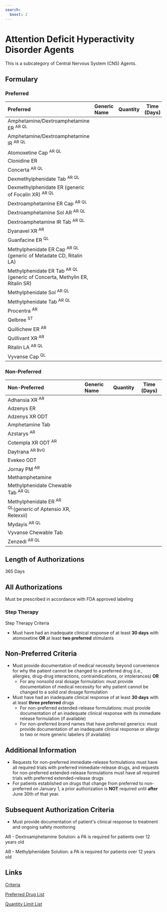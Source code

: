 ```yaml
---
search:
  boost: 2 
---
```


# Attention Deficit Hyperactivity Disorder Agents

This is a subcategory of Central Nervous System (CNS) Agents.

## Formulary

### Preferred

| Preferred                                                                              | Generic Name | Quantity | Time (Days) |
| :------------------------------------------------------------------------------------- | :----------- | :------: | :---------: |
| Amphetamine/Dextroamphetamine ER <sup>AR QL</sup>                                      |              |          |             |
| Amphetamine/Dextroamphetamine IR <sup>AR QL</sup>                                      |              |          |             |
| Atomoxetine Cap <sup>AR QL</sup>                                                       |              |          |             |
| Clonidine ER                                                                           |              |          |             |
| Concerta <sup>AR QL</sup>                                                              |              |          |             |
| Dexmethylphenidate Tab <sup>AR QL</sup>                                                |              |          |             |
| Dexmethylphenidate ER (generic of Focalin XR) <sup>AR QL</sup>                         |              |          |             |
| Dextroamphetamine ER Cap <sup>AR QL</sup>                                              |              |          |             |
| Dextroamphetamine Sol AR <sup>AR QL</sup>                                              |              |          |             |
| Dextroamphetamine IR Tab <sup>AR QL</sup>                                              |              |          |             |
| Dyanavel XR <sup>AR</sup>                                                              |              |          |             |
| Guanfacine ER <sup>QL</sup>                                                            |              |          |             |
| Methylphenidate ER Cap <sup>AR QL</sup> (generic of Metadate CD, Ritalin LA)           |              |          |             |
| Methylphenidate ER Tab <sup>AR QL</sup> (generic of Concerta, Methylin ER, Ritalin SR) |              |          |             |
| Methylphenidate Sol <sup>AR QL</sup>                                                   |              |          |             |
| Methylphenidate Tab <sup>AR QL</sup>                                                   |              |          |             |
| Procentra <sup>AR</sup>                                                                |              |          |             |
| Qelbree <sup>ST</sup>                                                                  |              |          |             |
| Quillichew ER <sup>AR</sup>                                                            |              |          |             |
| Quillivant XR <sup>AR</sup>                                                            |              |          |             |
| Ritalin LA <sup>AR QL</sup>                                                            |              |          |             |
| Vyvanse Cap <sup>QL</sup>                                                              |              |          |             |

### Non-Preferred

| Non-Preferred                                                         | Generic Name | Quantity | Time (Days) |
| :-------------------------------------------------------------------- | :----------- | :------: | :---------: |
| Adhansia XR <sup>AR</sup>                                             |              |          |             |
| Adzenys ER                                                            |              |          |             |
| Adzenys XR ODT                                                        |              |          |             |
| Amphetamine Tab                                                       |              |          |             |
| Azstarys <sup>AR</sup>                                                |              |          |             |
| Cotempla XR ODT <sup>AR</sup>                                         |              |          |             |
| Daytrana <sup>AR BvG</sup>                                            |              |          |             |
| Evekeo ODT                                                            |              |          |             |
| Jornay PM <sup>AR</sup>                                               |              |          |             |
| Methamphetamine                                                       |              |          |             |
| Methylphenidate Chewable Tab <sup>AR QL</sup>                         |              |          |             |
| Methylphenidate ER <sup>AR QL</sup>(generic of Aptensio XR, Relexxii) |              |          |             |
| Mydayis <sup>AR QL</sup>                                              |              |          |             |
| Vyvanse Chewable Tab                                                  |              |          |             |
| Zenzedi <sup>AR QL</sup>                                              |              |          |             |

## Length of Authorizations

365 Days

## All Authorizations

Must be prescribed in accordance with FDA approved labeling

### Step Therapy

Step Therapy Criteria

- Must have had an inadequate clinical response of at least **30 days** with atomoxetine **OR** at least **two preferred** stimulants

## Non-Preferred Criteria

- Must provide documentation of medical necessity beyond convenience for why the patient cannot be changed to a preferred drug (i.e., allergies, drug-drug interactions, contraindications, or intolerances) **OR**
    - For any nonsolid oral dosage formulation: must provide documentation of medical necessity for why patient cannot be changed to a solid oral dosage formulation
- Must have had an inadequate clinical response of at least **30 days** with at least **three preferred** drugs
    - For non-preferred extended-release formulations: must provide documentation of an inadequate clinical response with its immediate release formulation (if available)
    - For non-preferred brand names that have preferred generics: must provide documentation of an inadequate clinical response or allergy to two or more generic labelers (if available)

## Additional Information

- Requests for non-preferred immediate-release formulations must have all required trials with preferred immediate-release drugs, and requests for non-preferred extended-release formulations must have all required trials with preferred extended-release drugs
- For patients established on drugs that change from preferred to non-preferred on January 1, a prior authorization is **NOT** required until **after** June 30th of that year.

## Subsequent Authorization Criteria

- Must provide documentation of patient's clinical response to treatment and ongoing safety monitoring

AR - Dextroamphetamine Solution: a PA is required for patients over 12 years old

AR - Methylphenidate Solution: a PA is required for patients over 12 years old

## Links

[Criteria](https://pharmacy.medicaid.ohio.gov/sites/default/files/20230101_UPDL%20_Criteria_APPROVED.pdf#page=34)

[Preferred Drug List](https://pharmacy.medicaid.ohio.gov/sites/default/files/20230101_UPDL_APPROVED_12.13.22.pdf#page=15)

[Quantity Limit List](https://pharmacy.medicaid.ohio.gov/sites/default/files/20230101_Ohio_Medicaid_Quantity_Document_APPROVED.pdf)
